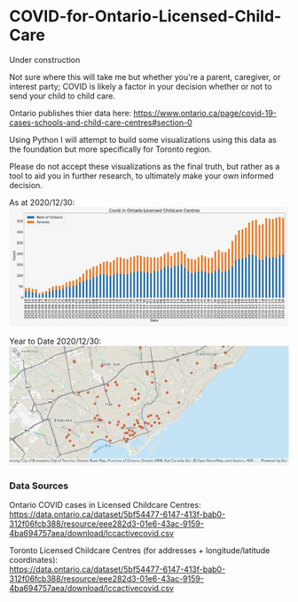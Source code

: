# COVID-for-Ontario-Licensed-Child-Care

Under construction

Not sure where this will take me but whether you're a parent, caregiver, or interest party; COVID is likely a factor in your decision whether or not to send your child to child care.

Ontario publishes thier data here:
https://www.ontario.ca/page/covid-19-cases-schools-and-child-care-centres#section-0

Using Python I will attempt to build some visualizations using this data as the foundation but more specifically for Toronto region.

Please do not accept these visualizations as the final truth, but rather as a tool to aid you in further research, to ultimately make your own informed decision.

As at 2020/12/30:<br>
![](barchart.jpeg?raw=true)

Year to Date 2020/12/30:<br>
![](map.jpeg?raw=true)

### Data Sources

Ontario COVID cases in Licensed Childcare Centres:<br>
https://data.ontario.ca/dataset/5bf54477-6147-413f-bab0-312f06fcb388/resource/eee282d3-01e6-43ac-9159-4ba694757aea/download/lccactivecovid.csv

Toronto Licensed Childcare Centres (for addresses + longitude/latitude coordinates):<br>
https://data.ontario.ca/dataset/5bf54477-6147-413f-bab0-312f06fcb388/resource/eee282d3-01e6-43ac-9159-4ba694757aea/download/lccactivecovid.csv

